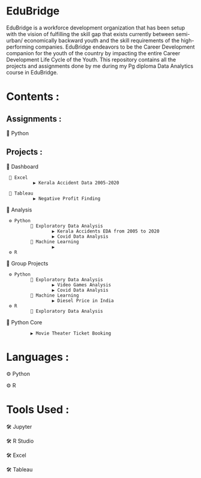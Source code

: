 # EduBridge
EduBridge is a workforce development organization that has been setup with the vision of fulfilling the skill gap that exists currently between semi-urban/ economically backward youth and the skill requirements of the high-performing companies. EduBridge endeavors to be the Career Development companion for the youth of the country by impacting the entire Career Development Life Cycle of the Youth.
This repository contains all the projects and assignments done by me during my Pg diploma Data Analytics course in EduBridge.

# Contents :

## Assignments :

  🔲 Python
  
## Projects :
  🔲 Dashboard
  
     📁 Excel 
              ▶ Kerala Accident Data 2005-2020
               
     📁 Tableau
              ▶ Negative Profit Finding
  
  🔲 Analysis
  
     ⚙ Python   
             📁 Exploratory Data Analysis
                     ▶ Kerala Accidents EDA from 2005 to 2020
                     ▶ Covid Data Analysis
             📁 Machine Learning
                     ▶                                                                                    
     ⚙ R
  
  🔲 Group Projects
  
     ⚙ Python
             📁 Exploratory Data Analysis
                     ▶ Video Games Analysis
                     ▶ Covid Data Analysis
             📁 Machine Learning
                     ▶ Diesel Price in India
     ⚙ R            
             📁 Exploratory Data Analysis
  
  🔲 Python Core
               
             ▶ Movie Theater Ticket Booking
               
  
# Languages :

  ⚙ Python
  
  ⚙ R
  
# Tools Used :

  🛠 Jupyter
  
  🛠 R Studio
  
  🛠 Excel
  
  🛠 Tableau 
            
